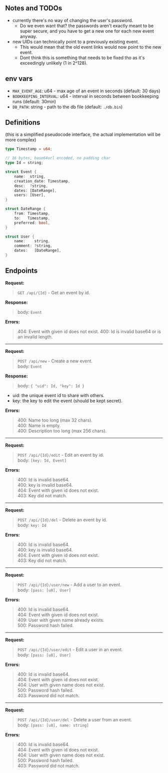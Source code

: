 ## Notes and TODOs

- currently there's no way of changing the user's password.
  - Do we even want that? the passwords aren't exactly meant to be super secure,
    and you have to get a new one for each new event anyway.
- new UIDs can technically point to a previously existing event.
  - This would mean that the old event links would now point to the new event.
  - Dont think this is something that needs to be fixed tho as it's exceedingly unlikely (1 in 2^128).

## env vars

- `MAX_EVENT_AGE`: u64 - max age of an event in seconds (default: 30 days)
- `BOOKKEEPING_INTERVAL`: u64 - interval in seconds between bookkeeping runs (default: 30min)
- `DB_PATH`: string - path to the db file (default: `./db.bin`)

## Definitions

(this is a simplified pseudocode interface, the actual implementation will be more complex)

```rs
type Timestamp = u64;

// 16 bytes, base64url encoded, no padding char
type Id = string;

struct Event {
	name:  string,
	creation_date: Timestamp,
	desc:  ?string,
	dates: [DateRange],
	users: [User],
}

struct DateRange {
	from: Timestamp,
	to:   Timestamp,
	preferred: bool,
}

struct User {
	name:    string,
	comment: ?string,
	dates:   [DateRange],
}
```

## Endpoints

**Request:**

> `GET /api/{Id}` - Get an event by id.

**Response:**

> body: `Event`

**Errors:**
> 404: Event with given id does not exist.
> 400: Id is invalid base64 or is an invalid length.

---

**Request:**

> `POST /api/new` - Create a new event.  
> body: `Event`

**Response:**

> body: `{ "uid": Id, "key": Id }`

- uid: the unique event id to share with others. 
- key: the key to edit the event (should be kept secret).

**Errors:**

> 400: Name too long (max 32 chars).  
> 400: Name is empty.  
> 400: Description too long (max 256 chars).

---

**Request:**

> `POST /api/{Id}/edit` - Edit an event by id.  
> body: `[key: Id, Event]`

**Errors:**

> 400: Id is invalid base64.  
> 400: key is invalid base64.  
> 404: Event with given id does not exist.  
> 403: Key did not match.

---

**Request:**

> `POST /api/{Id}/del` - Delete an event by id.  
> body: `key: Id`

**Errors:**

> 400: Id is invalid base64.  
> 400: key is invalid base64.  
> 404: Event with given id does not exist.  
> 403: Key did not match.

---

**Request:**

> `POST /api/{Id}/user/new` - Add a user to an event.  
> body: `[pass: [u8], User]`

**Errors:**

> 400: Id is invalid base64.  
> 404: Event with given id does not exist.  
> 409: User with given name already exists.  
> 500: Password hash failed.

---

**Request:**

> `POST /api/{Id}/user/edit` - Edit a user in an event.  
> body: `[pass: [u8], User]`

**Errors:**

> 400: Id is invalid base64.  
> 404: Event with given id does not exist.  
> 404: User with given name does not exist.  
> 500: Password hash failed.  
> 403: Password did not match.

---

**Request:**

> `POST /api/{Id}/user/del` - Delete a user from an event.  
> body: `[pass: [u8], name: string]`

**Errors:**

> 400: Id is invalid base64.  
> 404: Event with given id does not exist.  
> 404: User with given name does not exist.  
> 500: Password hash failed.  
> 403: Password did not match.
